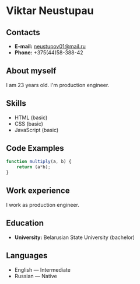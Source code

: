# Viktar Neustupau

## Contacts
* **E-mail:** neustupov01@mail.ru
* **Phone:** +375(44)58-388-42

## About myself
I am 23 years old. I'm production engineer.

## Skills
* HTML (basic)
* CSS (basic)
* JavaScript (basic)

## Code Examples
```javascript
function multiply(a, b) {
    return (a*b);
}
```

## Work experience
I work as production engineer.

## Education
* **University:** Belarusian State University (bachelor)

## Languages
* English — Intermediate
* Russian — Native
